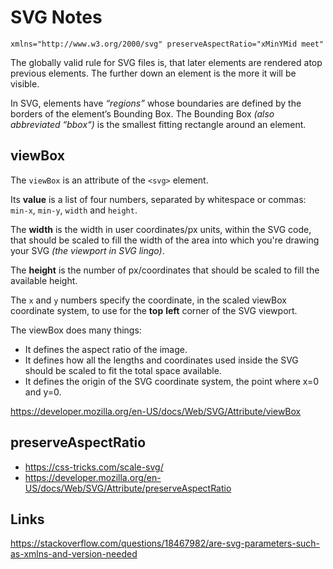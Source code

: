 # SVG Notes

    xmlns="http://www.w3.org/2000/svg" preserveAspectRatio="xMinYMid meet"

The globally valid rule for SVG files is, that later elements are rendered atop previous elements. The further down an element is the more it will be visible.

In SVG, elements have _“regions”_ whose boundaries are defined by the borders of the element’s Bounding Box. The Bounding Box _(also abbreviated “bbox“)_ is the smallest fitting rectangle around an element.

## viewBox

The `viewBox` is an attribute of the `<svg>` element.

Its **value** is a list of four numbers, separated by whitespace or commas: `min-x`, `min-y`, `width` and `height`.

The **width** is the width in user coordinates/px units, within the SVG code, that should be scaled to fill the width of the area into which you're drawing your SVG _(the viewport in SVG lingo)_.

The **height** is the number of px/coordinates that should be scaled to fill the available height.

The `x` and `y` numbers specify the coordinate, in the scaled viewBox coordinate system, to use for the **top** **left** corner of the SVG viewport.

The viewBox does many things:

- It defines the aspect ratio of the image.
- It defines how all the lengths and coordinates used inside the SVG should be scaled to fit the total space available.
- It defines the origin of the SVG coordinate system, the point where x=0 and y=0.

https://developer.mozilla.org/en-US/docs/Web/SVG/Attribute/viewBox


## preserveAspectRatio

- https://css-tricks.com/scale-svg/
- https://developer.mozilla.org/en-US/docs/Web/SVG/Attribute/preserveAspectRatio

## Links

https://stackoverflow.com/questions/18467982/are-svg-parameters-such-as-xmlns-and-version-needed
